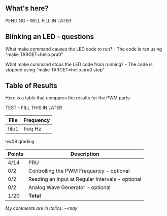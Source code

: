 ## What's here?
PENDING - WILL FILL IN LATER

## Blinking an LED - questions 
What make command causes the LED code to run?
    -   The code is ran using "make TARGET=hello.pru0"
    
What make command stops the LED code from running?
    -   The code is stopped using "make TARGET=hello.pru0 stop"
    
## Table of Results 
Here is a table that compares the results for the PWM parts:

TEST - FILL THIS IN LATER

|File|Frequency|
| --- | --- |
|file1|freq Hz|

 hw08 grading

| Points      | Description |
| ----------- | ----------- |
| 4/14 | PRU
|  0/2 | Controlling the PWM Frequency - optional
|  0/2 | Reading an Input at Regular Intervals - optional
|  0/2 | Analog Wave Generator - optional
|1/20 | **Total**

*My comments are in italics. --may*
